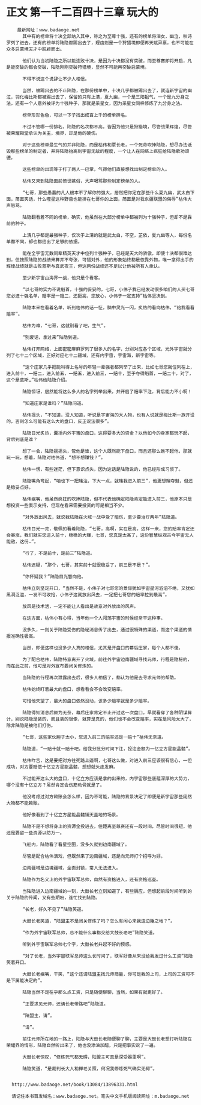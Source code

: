 # 正文 第一千二百四十三章 玩大的
        最新网址：www.badaoge.net
          其中有的榜单将十决全部纳入其中，称之为至尊十强，还有的榜单将泪女，幽泣，秋诗罗列了进去，还有的榜单将陆隐都踢出去了，理由则是一个狩猎境即便再天赋异禀，也不可能在众多启蒙境天才中脱颖而出。
      
          他们认为当初陆隐之所以能连败十决，是因为十决都没有突破，而至尊赛即将开启，凡是能突破的都会突破，陆隐刚刚突破狩猎境，显然不可能再突破启蒙境。
      
          不得不说这个说辞让不少人相信。
      
          当然，被踢出去的不止陆隐，在那份榜单中，十决几乎都被踢出去了，就连新宇宙的幽泣，羽化梅比斯都被踢出去了，保留的只有上清，夏九幽，一个是三阳祖气，一个是九分身之法，还有一个人意外被评为十强种子，那就是采星女，因为采星女同样修炼了九分身之法。
      
          榜单形形色色，可以一下子找出成百上千的榜单排名。
      
          不过不管哪一份排名，陆隐的名次都不高，皆因为他只是狩猎境，尽管战果辉煌，尽管被荣耀殿堂承认为关主，境界，却是他的硬伤。
      
          对于这些榜单最生气的并非陆隐，而是枯伟和覃长老，一个死命吹捧陆隐，想尽办法诋毁那些榜单的制定者，并将陆隐抬高到宇宙无敌的程度，一个让人在网络上疯狂给陆隐歌功颂德。
      
          这些榜单的出现等于打了两人一巴掌，气得他们直接想找出制定榜单的人。
      
          枯伟又来到陆隐面前愤世嫉俗，大声喝骂那些制定榜单的人。
      
          “七哥，那些愚蠢的凡人根本不了解你的强大，居然把你定在那些什么夏九幽，武太白下面，简直笑话，什么噬星这种野兽也能排在七哥你的上面，简直是对我东疆联盟的侮辱”枯伟大声怒骂。
      
          陆隐翻看着不同的榜单，确实，他虽然在大部分榜单中都被列为十强种子，但却不是靠前的种子。
      
          上清几乎都是最强种子，仅次于上清的就是武太白，不空，芷依，夏九幽等人，每份名单都不同，却也都给出了足够的依据。
      
          能在全宇宙无数同辈精英天才中位列十强种子，已经是天大的骄傲，即便十决都很难达到，但按照陆隐的战绩来算并不夸张，可惜对外，他的形象始终都是依靠外物，唯一拿得出手的辉煌战绩就是击败蓝斯与真武夜王，但这两份战绩还不足以让他被所有人承认。
      
          至少新宇宙山海界一战，他只是个看客。
      
          “以七哥的实力不说魁首，十强的妥妥的，七哥，小伟子我已经发动很多咱们的人买七哥您必进十强名单，赔率是一赔二，还挺高，您放心，小伟子一定支持”枯伟坚决到。
      
          陆隐本来在看着名单，听到枯伟的话一怔，脑中灵光一闪，炙热的看向枯伟，“给我看看赔率”。
      
          枯伟为难，“七哥，这就别看了吧，生气”。
      
          “别废话，拿过来”陆隐到道。
      
          枯伟打开网络，上面密密麻麻罗列了很多人的名字，分别对应各个区域，光外宇宙就分列了七十二个区域，正好对应七十二疆域，还有内宇宙，宇宙海，新宇宙等。
      
          “这个庄家几乎把能叫得上名号的年轻一辈强者都列举了出来，比如七哥您就位列在上，进入前十，一赔二，进入前五，一赔五，进入前三，一赔十，至于夺得魁首，一赔二十，对了，这个是蓝斯…”枯伟给陆隐介绍。
      
          陆隐惊讶，居然能将这么多人的名字列举出来，并开启了赔率下注，背后能力不小啊！
      
          “知道庄家是谁吗？”陆隐问道。
      
          枯伟摇头，“不知道，没人知道，听说是宇宙海的大人物，也有人说就是梅比斯一族开设的，否则怎么可能有这么大的盘口，反正说法很多”。
      
          陆隐目光炙热，囊括内外宇宙的盘口，这得要多大的资金？以他如今的身家都玩不起，背后到底是谁？
      
          想了一会，陆隐摇摇头，管他是谁，这个人既然能下盘口，而且还那么瞧不起他，那就玩一玩，想着，陆隐对枯伟道，“想不想赚钱？”。
      
          枯伟一愣，有些迷茫，但下意识点头，因为这话是陆隐说的，他已经形成习惯了。
      
          陆隐嘴角弯起，“咱也下一把赌注，下大一点，就赌我进入前三”，他更想赌夺魁，但还是稳妥点好。
      
          枯伟抿嘴，他虽然疯狂的吹捧陆隐，但不代表他确定陆隐肯定能进入前三，他原本只是想投资一些表示支持，但现在看来需要投资的可是相当不少。
      
          “对外放出风去，就说我陆隐在火域一战中受了暗伤，至少要治疗两年”陆隐道。
      
          枯伟目光一亮，敬佩的看着陆隐，“七哥，高啊，实在是高，这样一来，您的赔率肯定还会暴涨，我们就买您进入前十，稳稳的大赚，七哥，您真是太高了，这份智慧纵观古今宇宙无人能敌，这份…”。
      
          “行了，不是前十，是前三”陆隐道。
      
          枯伟迟疑，“那个，七哥，其实前十就很稳妥了，前三是不是？”。
      
          “你怀疑我？”陆隐目光瞥向他。
      
          枯伟立刻坚定开口，“当然不是，小伟子对七哥您的景仰犹如宇宙星河滔滔不绝，又犹如黑洞泛滥，一发不可收拾，小伟子这就放出风去，一定把七哥您的赔率拉到最高”。
      
          放风是技术活，一定不能让人看出是故意对外放出的风声。
      
          在这方面，枯伟小有心得，当年他一个人闯荡宇宙的时候经常干这种事。
      
          没多久，一则关于陆隐受伤的隐秘消息传了出去，通过很特殊的渠道，而这个渠道的情报准确性极高。
      
          当然，即便这样也没多少人真的相信，尤其是开盘口的幕后庄家，每个人都不傻。
      
          为了配合枯伟，陆隐特意离开了火域，前往外宇宙边南疆域寻找元师，行程是隐秘的，而在此之前，他可是对外宣布要闭关修炼的。
      
          当陆隐的行程再次泄露出去后，很多人相信了，都认为他是去寻求元师的帮助。
      
          枯伟始终盯着最大的盘口，想看看会不会改变赔率。
      
          可惜他失望了，最大的盘口依然没动，该多少赔率就是多少赔率。
      
          陆隐得知消息后颇为无奈，幕后庄家肯定不止开过这一次盘口，早就看穿了各种阴谋算计，别说陆隐是装的，而且装的很像，就算是真的，他们也不会改变赔率，实在是风险太大了，除非陆隐是被他们打伤。
      
          “七哥，这些家伙胆子太小，您进入前三的赔率还是一赔十”枯伟无奈道。
      
          陆隐道，“一赔十就一赔十吧，给我分批分时间下注，投注金额为一亿立方星能晶髓”。
      
          枯伟咋舌，这是要把对方往死路上逼啊，七哥这么做，对进入前三应该很有信心，一但成功，对方要赔偿十亿立方星能晶髓，想想就头皮发麻。
      
          不过能开这么大的盘口，十亿立方应该是拿的出来的，内宇宙那些底蕴深厚的大势力，哪个没有十亿立方？虽然肯定会伤筋动骨就是了。
      
          他没考虑过对方赖账会怎么样，因为不可能，陆隐的背景决定了即便是新宇宙那些庞然大物都不能赖账。
      
          他好像看到了十亿立方星能晶髓铺天盖地的场景。
      
          陆隐不是不想将身上的资源全投进去，但距离至尊赛还有一段时间，尽管时间很短，他还是要留一些资源以防万一。
      
          飞船内，陆隐看了看星空图，没多久就到边南疆域了。
      
          尽管是配合枯伟演戏，但既然来了边南疆域，还是向元师打个招呼为好。
      
          边南疆域是边境疆域，全面封锁，常人无法进入。
      
          陆隐作为名义上的外宇宙联军总帅，自然有资格进入，还有资格巡查。
      
          当陆隐进入边南疆域的一刻，大鼓长老立刻知道了，有些膈应，但想起前段时间听到的关于陆隐的传闻，又有些期盼，连忙找到陆隐。
      
          “长老，好久不见了”陆隐笑道。
      
          大鼓长老笑道，“陆盟主不是闭关修炼了吗？怎么有闲心来我这边陲之地？”。
      
          “作为外宇宙联军总帅，总不能什么事都交给大鼓长老吧”陆隐笑道。
      
          听到外宇宙联军总帅七个字，大鼓长老升起不好的预感。
      
          “对了长老，当外宇宙联军总帅这么长时间了，联军好像从来没给我发过什么工资”陆隐笑着开口。
      
          大鼓长老抿嘴，干笑，“这个还请陆盟主找元师商量，你可是我的上司，上司的工资可不是下属能决定的”。
      
          陆隐当然不是在乎那么点工资，只是随便聊聊，当然，如果有就更好了。
      
          “正要求见元师，还请长老带路吧”陆隐道。
      
          “陆盟主，请”。
      
          “请”。
      
          前往元师所在地的一路上，陆隐与大鼓长老随便聊了聊，主要是大鼓长老想打听陆隐在荣耀界的情形，陆隐自然听出来了，他也没添油加醋，只是把事实说了一遍。
      
          大鼓长老惊叹，“修炼死气都无碍，陆盟主可真是深受器重啊”。
      
          陆隐笑道，“是裁判长大人和禅老关照，何况我修炼死气确实无碍”。
      
      
      http://www.badaoge.net/book/13084/13896331.html
      
      请记住本书首发域名：www.badaoge.net。笔尖中文手机版阅读网址：m.badaoge.net